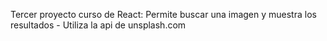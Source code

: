 Tercer proyecto curso de React: Permite buscar una imagen y muestra los resultados - Utiliza la api de unsplash.com
